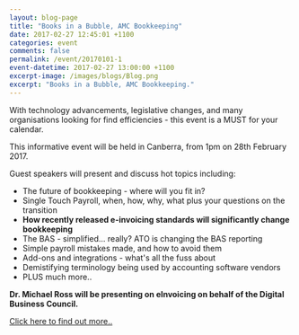 ```yaml
---
layout: blog-page
title: "Books in a Bubble, AMC Bookkeeping"
date: 2017-02-27 12:45:01 +1100
categories: event
comments: false
permalink: /event/20170101-1
event-datetime: 2017-02-27 13:00:00 +1100
excerpt-image: /images/blogs/Blog.png
excerpt: "Books in a Bubble, AMC Bookkeeping."
---
```


With technology advancements, legislative changes, and many organisations looking for find efficiencies - this event is a MUST for your calendar.

This informative event will be held in Canberra, from 1pm on 28th February 2017.

Guest speakers will present and discuss hot topics including: 

+ The future of bookkeeping - where will you fit in?
+ Single Touch Payroll, when, how, why, what plus your questions on the transition
+ **How recently released e-invoicing standards will significantly change bookkeeping**
+ The BAS - simplified... really? ATO is changing the BAS reporting
+ Simple payroll mistakes made, and how to avoid them
+ Add-ons and integrations - what's all the fuss about
+ Demistifying terminology being used by accounting software vendors
+ PLUS much more..

**Dr. Michael Ross will be presenting on eInvoicing on behalf of the Digital Business Council.**

[Click here to find out more..](http://www.ausmanagement.com.au/amc-training-centre/AccountingTraining.aspx?a=10&s=136&c=765)
